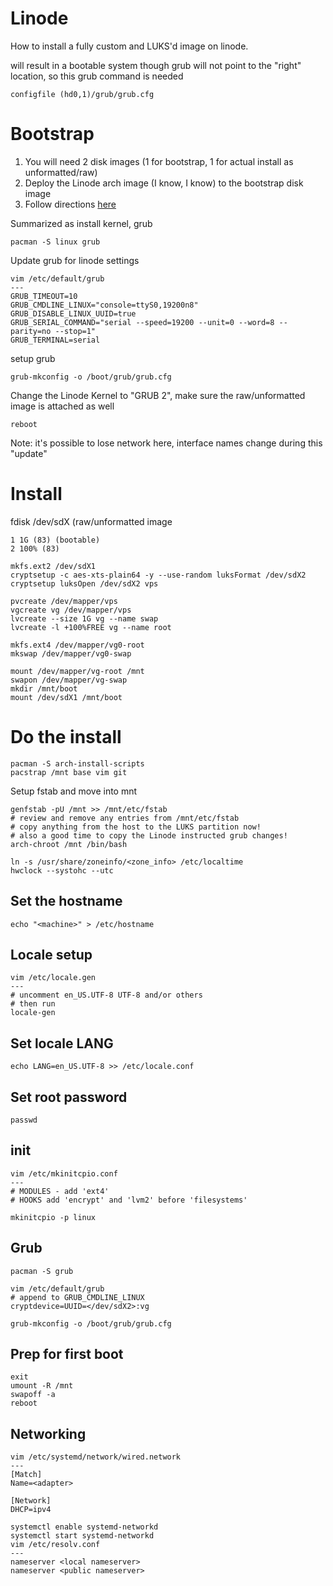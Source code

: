 Linode
===
How to install a fully custom and LUKS'd image on linode.

will result in a bootable system though grub will not point to the "right" location, so this grub command is needed
```
configfile (hd0,1)/grub/grub.cfg
```

# Bootstrap

1. You will need 2 disk images (1 for bootstrap, 1 for actual install as unformatted/raw)
2. Deploy the Linode arch image (I know, I know) to the bootstrap disk image
3. Follow directions [here](https://www.linode.com/docs/tools-reference/custom-kernels-distros/run-a-distribution-supplied-kernel-with-kvm)

Summarized as install kernel, grub
```
pacman -S linux grub
```

Update grub for linode settings
```
vim /etc/default/grub
---
GRUB_TIMEOUT=10
GRUB_CMDLINE_LINUX="console=ttyS0,19200n8"
GRUB_DISABLE_LINUX_UUID=true
GRUB_SERIAL_COMMAND="serial --speed=19200 --unit=0 --word=8 --parity=no --stop=1"
GRUB_TERMINAL=serial
```

setup grub
```
grub-mkconfig -o /boot/grub/grub.cfg
```

Change the Linode Kernel to "GRUB 2", make sure the raw/unformatted image is attached as well
```
reboot
```

Note: it's possible to lose network here, interface names change during this "update"

# Install

fdisk /dev/sdX (raw/unformatted image
```
1 1G (83) (bootable)
2 100% (83)
```

```
mkfs.ext2 /dev/sdX1
cryptsetup -c aes-xts-plain64 -y --use-random luksFormat /dev/sdX2
cryptsetup luksOpen /dev/sdX2 vps
```

```
pvcreate /dev/mapper/vps
vgcreate vg /dev/mapper/vps
lvcreate --size 1G vg --name swap
lvcreate -l +100%FREE vg --name root
```

```
mkfs.ext4 /dev/mapper/vg0-root
mkswap /dev/mapper/vg0-swap
```

```
mount /dev/mapper/vg-root /mnt
swapon /dev/mapper/vg-swap
mkdir /mnt/boot
mount /dev/sdX1 /mnt/boot
```

# Do the install
```
pacman -S arch-install-scripts
pacstrap /mnt base vim git
```

Setup fstab and move into mnt
```
genfstab -pU /mnt >> /mnt/etc/fstab
# review and remove any entries from /mnt/etc/fstab
# copy anything from the host to the LUKS partition now!
# also a good time to copy the Linode instructed grub changes!
arch-chroot /mnt /bin/bash
```

```
ln -s /usr/share/zoneinfo/<zone_info> /etc/localtime
hwclock --systohc --utc
```

## Set the hostname 
```
echo "<machine>" > /etc/hostname
```

## Locale setup
```
vim /etc/locale.gen
---
# uncomment en_US.UTF-8 UTF-8 and/or others
# then run
locale-gen
```

## Set locale LANG
```
echo LANG=en_US.UTF-8 >> /etc/locale.conf
```

## Set root password
```
passwd
```

## init
```
vim /etc/mkinitcpio.conf
---
# MODULES - add 'ext4'
# HOOKS add 'encrypt' and 'lvm2' before 'filesystems'
```

```
mkinitcpio -p linux
```

## Grub
```
pacman -S grub
```

```
vim /etc/default/grub
# append to GRUB_CMDLINE_LINUX
cryptdevice=UUID=</dev/sdX2>:vg
```

```
grub-mkconfig -o /boot/grub/grub.cfg
```

## Prep for first boot
```
exit
umount -R /mnt
swapoff -a
reboot
```

## Networking

```
vim /etc/systemd/network/wired.network
---
[Match]
Name=<adapter>

[Network]
DHCP=ipv4
```

```
systemctl enable systemd-networkd
systemctl start systemd-networkd
vim /etc/resolv.conf
---
nameserver <local nameserver>
nameserver <public nameserver>
```

